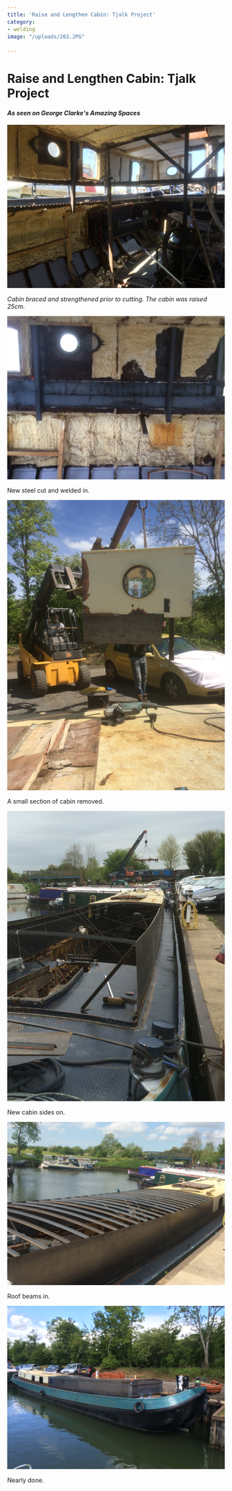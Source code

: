 ```yaml
---
title: 'Raise and Lengthen Cabin: Tjalk Project'
category:
- welding
image: "/uploads/263.JPG"

---
```

# Raise and Lengthen Cabin: Tjalk Project

#### _As seen on George Clarke's Amazing Spaces_

![](/uploads/239.JPG)

_Cabin braced and strengthened prior to cutting. The cabin was raised 25cm._

![](/uploads/248-1.JPG)

New steel cut and welded in.

![](/uploads/280.JPG)

A small section of cabin removed.

![](/uploads/291.JPG)

New cabin sides on.

![](/uploads/313.JPG)

Roof beams in.

![](/uploads/325.JPG)

Nearly done.